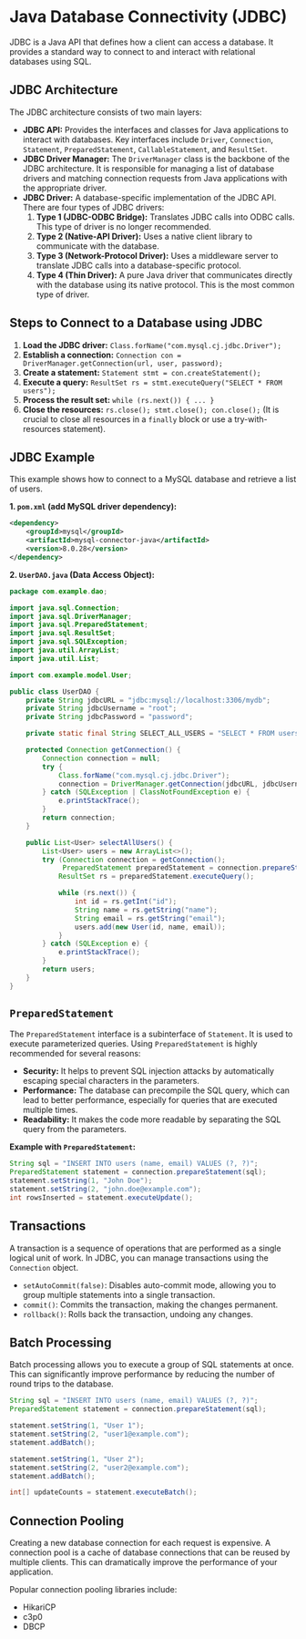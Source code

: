 # Java Database Connectivity (JDBC)

JDBC is a Java API that defines how a client can access a database. It provides a standard way to connect to and interact with relational databases using SQL.

## JDBC Architecture

The JDBC architecture consists of two main layers:

*   **JDBC API:** Provides the interfaces and classes for Java applications to interact with databases. Key interfaces include `Driver`, `Connection`, `Statement`, `PreparedStatement`, `CallableStatement`, and `ResultSet`.
*   **JDBC Driver Manager:** The `DriverManager` class is the backbone of the JDBC architecture. It is responsible for managing a list of database drivers and matching connection requests from Java applications with the appropriate driver.
*   **JDBC Driver:** A database-specific implementation of the JDBC API. There are four types of JDBC drivers:
    1.  **Type 1 (JDBC-ODBC Bridge):** Translates JDBC calls into ODBC calls. This type of driver is no longer recommended.
    2.  **Type 2 (Native-API Driver):** Uses a native client library to communicate with the database.
    3.  **Type 3 (Network-Protocol Driver):** Uses a middleware server to translate JDBC calls into a database-specific protocol.
    4.  **Type 4 (Thin Driver):** A pure Java driver that communicates directly with the database using its native protocol. This is the most common type of driver.

## Steps to Connect to a Database using JDBC

1.  **Load the JDBC driver:** `Class.forName("com.mysql.cj.jdbc.Driver");`
2.  **Establish a connection:** `Connection con = DriverManager.getConnection(url, user, password);`
3.  **Create a statement:** `Statement stmt = con.createStatement();`
4.  **Execute a query:** `ResultSet rs = stmt.executeQuery("SELECT * FROM users");`
5.  **Process the result set:** `while (rs.next()) { ... }`
6.  **Close the resources:** `rs.close(); stmt.close(); con.close();` (It is crucial to close all resources in a `finally` block or use a try-with-resources statement).

## JDBC Example

This example shows how to connect to a MySQL database and retrieve a list of users.

**1. `pom.xml` (add MySQL driver dependency):**

```xml
<dependency>
    <groupId>mysql</groupId>
    <artifactId>mysql-connector-java</artifactId>
    <version>8.0.28</version>
</dependency>
```

**2. `UserDAO.java` (Data Access Object):**

```java
package com.example.dao;

import java.sql.Connection;
import java.sql.DriverManager;
import java.sql.PreparedStatement;
import java.sql.ResultSet;
import java.sql.SQLException;
import java.util.ArrayList;
import java.util.List;

import com.example.model.User;

public class UserDAO {
    private String jdbcURL = "jdbc:mysql://localhost:3306/mydb";
    private String jdbcUsername = "root";
    private String jdbcPassword = "password";

    private static final String SELECT_ALL_USERS = "SELECT * FROM users";

    protected Connection getConnection() {
        Connection connection = null;
        try {
            Class.forName("com.mysql.cj.jdbc.Driver");
            connection = DriverManager.getConnection(jdbcURL, jdbcUsername, jdbcPassword);
        } catch (SQLException | ClassNotFoundException e) {
            e.printStackTrace();
        }
        return connection;
    }

    public List<User> selectAllUsers() {
        List<User> users = new ArrayList<>();
        try (Connection connection = getConnection();
             PreparedStatement preparedStatement = connection.prepareStatement(SELECT_ALL_USERS);) {
            ResultSet rs = preparedStatement.executeQuery();

            while (rs.next()) {
                int id = rs.getInt("id");
                String name = rs.getString("name");
                String email = rs.getString("email");
                users.add(new User(id, name, email));
            }
        } catch (SQLException e) {
            e.printStackTrace();
        }
        return users;
    }
}
```

## `PreparedStatement`

The `PreparedStatement` interface is a subinterface of `Statement`. It is used to execute parameterized queries. Using `PreparedStatement` is highly recommended for several reasons:

*   **Security:** It helps to prevent SQL injection attacks by automatically escaping special characters in the parameters.
*   **Performance:** The database can precompile the SQL query, which can lead to better performance, especially for queries that are executed multiple times.
*   **Readability:** It makes the code more readable by separating the SQL query from the parameters.

**Example with `PreparedStatement`:**

```java
String sql = "INSERT INTO users (name, email) VALUES (?, ?)";
PreparedStatement statement = connection.prepareStatement(sql);
statement.setString(1, "John Doe");
statement.setString(2, "john.doe@example.com");
int rowsInserted = statement.executeUpdate();
```

## Transactions

A transaction is a sequence of operations that are performed as a single logical unit of work. In JDBC, you can manage transactions using the `Connection` object.

*   `setAutoCommit(false)`: Disables auto-commit mode, allowing you to group multiple statements into a single transaction.
*   `commit()`: Commits the transaction, making the changes permanent.
*   `rollback()`: Rolls back the transaction, undoing any changes.

## Batch Processing

Batch processing allows you to execute a group of SQL statements at once. This can significantly improve performance by reducing the number of round trips to the database.

```java
String sql = "INSERT INTO users (name, email) VALUES (?, ?)";
PreparedStatement statement = connection.prepareStatement(sql);

statement.setString(1, "User 1");
statement.setString(2, "user1@example.com");
statement.addBatch();

statement.setString(1, "User 2");
statement.setString(2, "user2@example.com");
statement.addBatch();

int[] updateCounts = statement.executeBatch();
```

## Connection Pooling

Creating a new database connection for each request is expensive. A connection pool is a cache of database connections that can be reused by multiple clients. This can dramatically improve the performance of your application.

Popular connection pooling libraries include:

*   HikariCP
*   c3p0
*   DBCP